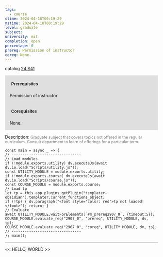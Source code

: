 ```yaml
---
tags:
  - course
ctime: 2024-04-18T00:19:29
mstime: 2024-04-18T00:19:29
level: graduate
subject: 
university: mit
completion: open
percentage: 0
prereq: Permission of instructor
coreq: None.
---
```


catalog [24.S41](http://student.mit.edu/catalog/m24a.html#24.S41)

<span style="display: block; padding: 15px; background-color: rgb(100, 100, 100, 0.2);"><font id="m_prereq2907_0" style="display: block; font-family: Arial, sans-serif; font-weight: bold; padding: 5px">Prerequisites</font><br><span id="prereq2907_0">Permission of instructor</span></span>
<span style="display: block; padding: 15px; background-color: rgb(100, 100, 100, 0.2);"><font id="m_coreq2907_0" style="display: block; font-family: Arial, sans-serif; font-weight: bold; padding: 5px">Corequisites</font><br><span id="coreq2907_0">None.</span></span>

<font style="">Description:</font>
<font style="color: grey; font-size: 0.8rem;">Graduate subject that covers topics not offered in the regular curriculum. Consult department to learn of offerings for a particular term.</font>

```dataviewjs
const main = async _ => {
// --------------------------------
// Load modules
if (!module.exports.utility) dv.executeJs(await dv.io.load("Scripts/utility.js"));
const UTILITY_MODULE = module.exports.utility;
if (!module.exports.course) dv.executeJs(await dv.io.load("Scripts/course.js"));
const COURSE_MODULE = module.exports.course;
// Load tp
let tp = this.app.plugins.getPlugin("templater-obsidian").templater.current_functions_object;
if (!tp) { dv.paragraph("<font style='color: red'>tp not loaded!</font>"); return; }
// Evaluate
await UTILITY_MODULE.waitForElements(`#m_prereq2907_0`, {timeout:5});
COURSE_MODULE.evaluate_req("2907_0", "prereq", UTILITY_MODULE, dv, tp);
COURSE_MODULE.evaluate_req("2907_0", "coreq", UTILITY_MODULE, dv, tp);
// --------------------------------
}; main();
```

---

<< HELLO, WORLD >>
